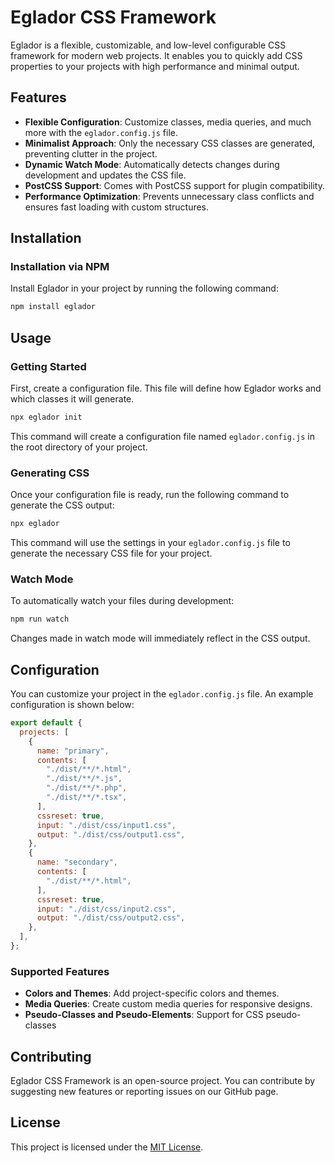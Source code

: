 # Eglador CSS Framework

Eglador is a flexible, customizable, and low-level configurable CSS framework
for modern web projects. It enables you to quickly add CSS properties to your
projects with high performance and minimal output.

## Features

- **Flexible Configuration**: Customize classes, media queries, and much more
  with the `eglador.config.js` file.
- **Minimalist Approach**: Only the necessary CSS classes are generated,
  preventing clutter in the project.
- **Dynamic Watch Mode**: Automatically detects changes during development and
  updates the CSS file.
- **PostCSS Support**: Comes with PostCSS support for plugin compatibility.
- **Performance Optimization**: Prevents unnecessary class conflicts and ensures
  fast loading with custom structures.

## Installation

### Installation via NPM

Install Eglador in your project by running the following command:

```bash
npm install eglador
```

## Usage

### Getting Started

First, create a configuration file. This file will define how Eglador works and
which classes it will generate.

```bash
npx eglador init
```

This command will create a configuration file named `eglador.config.js` in the
root directory of your project.

### Generating CSS

Once your configuration file is ready, run the following command to generate the
CSS output:

```bash
npx eglador
```

This command will use the settings in your `eglador.config.js` file to generate
the necessary CSS file for your project.

### Watch Mode

To automatically watch your files during development:

```bash
npm run watch
```

Changes made in watch mode will immediately reflect in the CSS output.

## Configuration

You can customize your project in the `eglador.config.js` file. An example
configuration is shown below:

```javascript
export default {
  projects: [
    {
      name: "primary",
      contents: [
        "./dist/**/*.html",
        "./dist/**/*.js",
        "./dist/**/*.php",
        "./dist/**/*.tsx",
      ],
      cssreset: true,
      input: "./dist/css/input1.css",
      output: "./dist/css/output1.css",
    },
    {
      name: "secondary",
      contents: [
        "./dist/**/*.html",
      ],
      cssreset: true,
      input: "./dist/css/input2.css",
      output: "./dist/css/output2.css",
    },
  ],
};
```

### Supported Features

- **Colors and Themes**: Add project-specific colors and themes.
- **Media Queries**: Create custom media queries for responsive designs.
- **Pseudo-Classes and Pseudo-Elements**: Support for CSS pseudo-classes

## Contributing

Eglador CSS Framework is an open-source project. You can contribute by
suggesting new features or reporting issues on our GitHub page.

## License

This project is licensed under the [MIT License](LICENSE).
